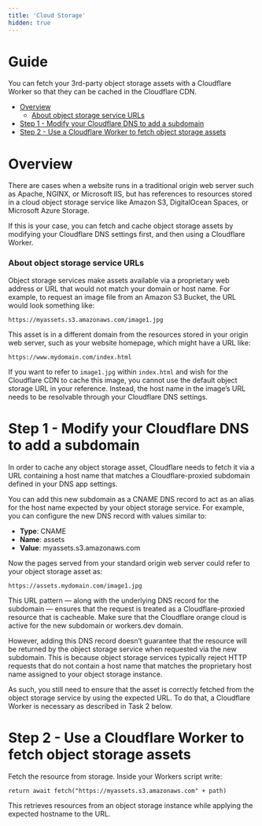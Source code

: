 ```yaml
---
title: 'Cloud Storage'
hidden: true
---
```



# Guide

You can fetch your 3rd-party object storage assets with a Cloudflare Worker so that they can be cached in the Cloudflare CDN.

- [Overview](#overview)
    + [About object storage service URLs](#about-object-storage-service-urls)
- [Step 1 - Modify your Cloudflare DNS to add a subdomain](#step-1-modify-your-cloudflare-dns-to-add-a-subdomain)
- [Step 2 - Use a Cloudflare Worker to fetch object storage assets](#step-2-use-a-cloudflare-worker-to-fetch-object-storage-assets)

# Overview
There are cases when a website runs in a traditional origin web server such as Apache, NGINX, or Microsoft IIS, but has references to resources stored in a cloud object storage service like Amazon S3, DigitalOcean Spaces, or Microsoft Azure Storage. 

If this is your case, you can fetch and cache object storage assets by modifying your Cloudflare DNS settings first, and then using a Cloudflare Worker. 

### About object storage service URLs
Object storage services make assets available via a proprietary web address or URL that would not match your domain or host name. For example, to request an image file from an Amazon S3 Bucket, the URL would look something like:

```
https://myassets.s3.amazonaws.com/image1.jpg
```
This asset is in a different domain from the resources stored in your origin web server, such as your website homepage, which might have a URL like:

```
https://www.mydomain.com/index.html
```
If you want to refer to `image1.jpg` within `index.html` and wish for the Cloudflare CDN to cache this image, you cannot use the default object storage URL in your reference. Instead, the host name in the image’s URL needs to be resolvable through your Cloudflare DNS settings.

# Step 1 - Modify your Cloudflare DNS to add a subdomain
In order to cache any object storage asset, Cloudflare needs to fetch it via a URL containing a host name that matches a Cloudflare-proxied subdomain defined in your DNS app settings.

You can add this new subdomain as a CNAME DNS record to act as an alias for the host name expected by your object storage service. For example, you can configure the new DNS record with values similar to:


- **Type**: CNAME
- **Name**: assets
- **Value**: myassets.s3.amazonaws.com

Now the pages served from your standard origin web server could refer to your object storage asset as:

```
https://assets.mydomain.com/image1.jpg
```

This URL pattern — along with the underlying DNS record for the subdomain — ensures that the request is treated as a Cloudflare-proxied resource that is cacheable. Make sure that the Cloudflare orange cloud is active for the new subdomain or workers.dev domain.

However, adding this DNS record doesn’t guarantee that the resource will be returned by the object storage service when requested via the new subdomain. This is because object storage services typically reject HTTP requests that do not contain a host name that matches the proprietary host name assigned to your object storage instance.

As such, you still need to ensure that the asset is correctly fetched from the object storage service by using the expected URL. To do that, a Cloudflare Worker is necessary as described in Task 2 below.

# Step 2 - Use a Cloudflare Worker to fetch object storage assets
Fetch the resource from storage. Inside your Workers script write:

  ```
  return await fetch("https://myassets.s3.amazonaws.com" + path)
  ```

This retrieves resources from an object storage instance while applying the expected hostname to the URL.
